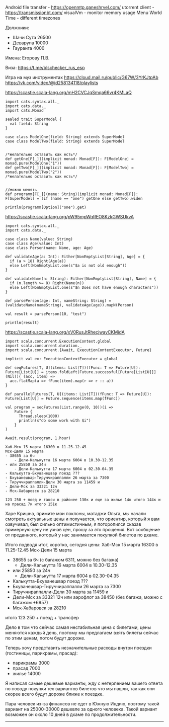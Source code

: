 Android file transfer - https://openmtp.ganeshrvel.com/
utorrent client - https://transmissionbt.com/
visualVm - monitor memory usage
Menu World Time - different timezones

Должники:
- Шачи Сута 26500
- Деварупа 10000
- Гауранга 4000

Имена:
Егорову П.В.

Виза: https://t.me/blschecker_rus_esp

Игра на муз инструментах
https://cloud.mail.ru/public/G67W/3YrKJtpAb
https://vk.com/video/@id258134118/playlists

https://scastie.scala-lang.org/mH2CVCJqSmqa66vr4KMLaQ

```
import cats.syntax.all._
import cats.data._
import cats.Monad

sealed trait SuperModel {
  val field: String
}

case class ModelOne(field: String) extends SuperModel
case class ModelTwo(field: String) extends SuperModel


/*желательно оставить как есть*/
def getOne[F[_]](implicit monad: Monad[F]): F[ModelOne] = monad.pure(ModelOne("1"))
def getTwo[F[_]](implicit monad: Monad[F]): F[ModelTwo] = monad.pure(ModelTwo("2"))
/*желательно оставить как есть*/


//можно менять
def programm[F[_]](name: String)(implicit monad: Monad[F]): F[SuperModel] = (if (name == "one") getOne else getTwo).widen

println(programm[Option]("one").get)
```

https://scastie.scala-lang.org/pW95mpWqREO8KzkGWSUkvA
```
import cats.syntax.all._
import cats.data._

case class Name(value: String)
case class Age(value: Int)
case class Person(name: Name, age: Age)

def validateAge(a: Int): Either[NonEmptyList[String], Age] = {
  if (a > 18) Right(Age(a))
  else Left(NonEmptyList.one(s"$a is not old enough"))
}

def validateName(n: String): Either[NonEmptyList[String], Name] = {
  if (n.length >= 8) Right(Name(n))
  else Left(NonEmptyList.one(s"$n Does not have enough characters"))
}

def parsePerson(age: Int, nameString: String) =(validateName(nameString), validateAge(age)).mapN(Person)

val result = parsePerson(10, "test")

println(result)
```

https://scastie.scala-lang.org/xV0RusJtRhecjwavCKMidA
```
import scala.concurrent.ExecutionContext.global
import scala.concurrent.duration._
import scala.concurrent.{Await, ExecutionContextExecutor, Future}

implicit val ex: ExecutionContextExecutor = global

def seqFutures[T, U](items: List[T])(fFunc: T => Future[U]): Future[List[U]] = items.foldLeft(Future.successful[Future[List[U]]](Nil)){ (acc, item) =>
  acc.flatMap(a => fFunc(item).map(r => r :: a))
}

def parallelFutures[T, U](items: List[T])(fFunc: T => Future[U]): Future[List[U]] = Future.sequence(items.map(fFunc))

val program = seqFutures(List.range(0, 10))(i =>
    Future {
      Thread.sleep(1000)
      println(s"do some work with $i")
    }
)

Await.result(program, 1.hour)
```

```
Хаб-Мск 15 марта 16300 в 11.25-12.45
Мск-Дели 15 марта
- 38655 за 6ч 
	- Дели-Калькутта 16 марта 6004 в 10.30-12.35
- или 25850 за 24ч
	- Дели-Калькутта 17 марта 6004 в 02.30-04.35
- Калькутта-Бхуванешвар поезд ???
- Бхуванешвар-Тируччираппалли 26 марта за 7300
- Тируччираппалли-Дели 30 марта за 11459 и
- Дели-Мск за 33321 12ч
- Мск-Хабаровск за 28210

123 250 + поед и такси в районее 130к и еще за жилье 14к итого 144к и на прасад 7к итого 151к

```

Харе Кришна, примите мои поклоны, матаджи Ольга, мы начали смотреть актуальные цены и получается, что ориентир, который я вам озвучивал, был сильно оптимистичным, я поторопился сказав примерную цену не узнав цен, прошу за это прощения. Вот сообщение от преданного, который у нас занимается покупкой билетов по дхаме.

Итого подводя итог, коротко, сегодня цены: 
Хаб-Мск 15 марта 16300 в 11.25-12.45
Мск-Дели 15 марта
- 38655 за 6ч  (с багажом 6311, можно без багажа)
	- Дели-Калькутта 16 марта 6004 в 10.30-12.35
- или 25850 за 24ч
	- Дели-Калькутта 17 марта 6004 в 02.30-04.35
- Калькутта-Бхуванешвар поезд ???
- Бхуванешвар-Тируччираппалли 26 марта за 7300
- Тируччираппалли-Дели 30 марта за 11459 и
- Дели-Мск за 33321 12ч или аэрофлот за 38450 (без багажа, можно с багажом +6957)
- Мск-Хабаровск за 28210

итого 123 250 + поезд + трансфер

Дело в том что сейчас самая нестабильная цена с билетами, цены меняются каждый день, поэтому мы предлагаем взять билеты сейчас по этим ценам, потом будут дороже.

Теперь хочу представить незначительные расходы внутри поездки (гостиницы, парикрамы, прасад):
- парикрамы 3000
- прасад 7000
- жилье 14000

Я написал самые дешевые варианты, жду с нетерпением вашего ответа по поводу покупки тех вариантов билетов что мы нашли, так как они скорее всего будут дороже ближе к поездке.

Пара человек из-за финансов не едет в Южную Индию, поэтому такой вариант на 25000-30000 дешевле за одного человека. Такой вариант возможен он около 10 дней в дхаме по продолжительности.


---




